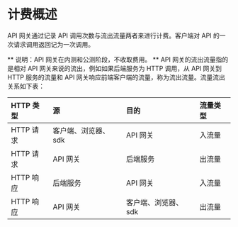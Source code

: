 # 计费概述
API 网关通过记录 API 调用次数与流出流量两者来进行计费。客户端对 API 的一次请求调用返回记为一次调用。

** 说明：API 网关在内测和公测阶段，不收取费用。 **
API 网关的流出流量指的是相对 API 网关来说的流出，例如如果后端服务为 HTTP 调用，从 API 网关到 HTTP 服务的流量和 API 网关响应前端客户端的流量，称为流出流量。流量流出关系如下表：

| HTTP 类型 | 源  | 目的  | 流量类型 |
| :- | :- | :- | :- |
|  HTTP 请求  |  客户端、浏览器、sdk  |  API 网关    |	  入流量   |	
|  HTTP 请求  |  API 网关 |   后端服务   |	 出流量    |	
|  HTTP 响应  |  后端服务 | API 网关     |	  入流量   |	
|  HTTP 响应  |  API 网关 |   客户端、浏览器、sdk   |	 出流量    |	

